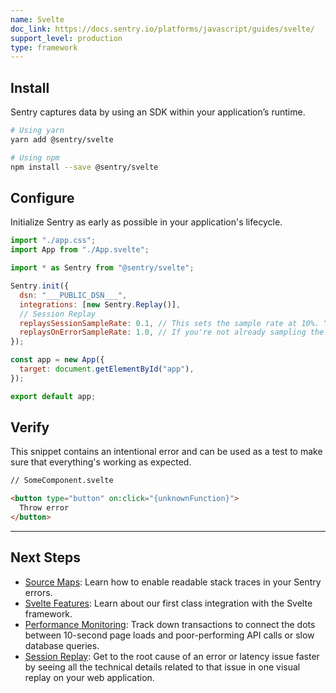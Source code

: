```yaml
---
name: Svelte
doc_link: https://docs.sentry.io/platforms/javascript/guides/svelte/
support_level: production
type: framework
---
```


## Install
Sentry captures data by using an SDK within your application’s runtime.

```bash
# Using yarn
yarn add @sentry/svelte

# Using npm
npm install --save @sentry/svelte
```

## Configure
Initialize Sentry as early as possible in your application's lifecycle.

```javascript
import "./app.css";
import App from "./App.svelte";

import * as Sentry from "@sentry/svelte";

Sentry.init({
  dsn: "___PUBLIC_DSN___",
  integrations: [new Sentry.Replay()],
  // Session Replay
  replaysSessionSampleRate: 0.1, // This sets the sample rate at 10%. You may want to change it to 100% while in development and then sample at a lower rate in production.
  replaysOnErrorSampleRate: 1.0, // If you're not already sampling the entire session, change the sample rate to 100% when sampling sessions where errors occur.
});

const app = new App({
  target: document.getElementById("app"),
});

export default app;
```

## Verify
This snippet contains an intentional error and can be used as a test to make sure that everything's working as expected.

```html
// SomeComponent.svelte

<button type="button" on:click="{unknownFunction}">
  Throw error
</button>
```

---
## Next Steps
- [Source Maps](https://docs.sentry.io/platforms/javascript/guides/svelte/sourcemaps/): Learn how to enable readable stack traces in your Sentry errors.
- [Svelte Features](https://docs.sentry.io/platforms/javascript/guides/svelte/features/): Learn about our first class integration with the Svelte framework.
- [Performance Monitoring](https://docs.sentry.io/platforms/javascript/guides/svelte/performance/): Track down transactions to connect the dots between 10-second page loads and poor-performing API calls or slow database queries.
- [Session Replay](https://docs.sentry.io/platforms/javascript/guides/svelte/session-replay/): Get to the root cause of an error or latency issue faster by seeing all the technical details related to that issue in one visual replay on your web application.
